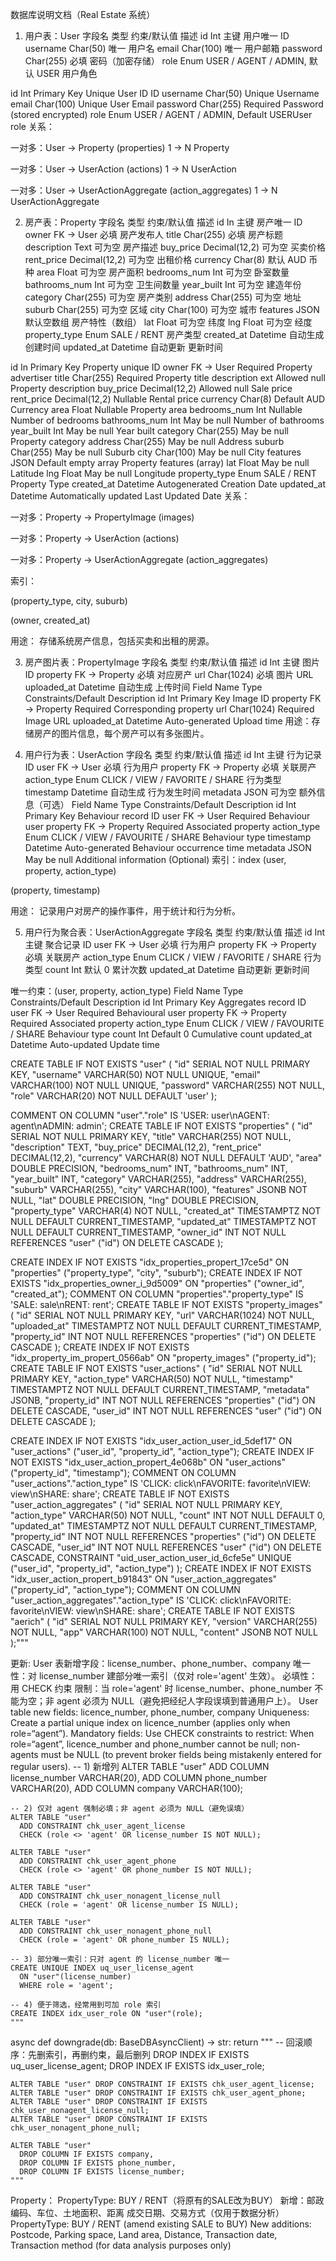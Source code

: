 数据库说明文档（Real Estate 系统）
1. 用户表：User 
字段名		类型	约束/默认值			描述
id			Int			主键			用户唯一 		ID
username	Char(50)						唯一	用户名
email		Char(100)					唯一	用户邮箱
password	Char(255)	必填			密码（加密存储）
role	Enum	USER / AGENT / ADMIN, 		 默认 USER	用户角色

id            Int            Primary Key            Unique User ID         	ID
username   Char(50)                        		Unique    Username
email       Char(100)                    			Unique    User Email
password   Char(255)   	 Required				Password (stored encrypted)
role    		Enum    		USER / AGENT / ADMIN,       Default USERUser role
关系：

一对多：User → Property (properties) 1 → N Property

一对多：User → UserAction (actions)  1 → N UserAction

一对多：User → UserActionAggregate (action_aggregates) 1 → N UserActionAggregate

2. 房产表：Property
字段名	类型	约束/默认值		描述
id		In			主键		房产唯一 ID
owner	FK → User	必填		房产发布人
title		Char(255)	必填		房产标题
description	Text				可为空			房产描述
buy_price	Decimal(12,2)	可为空			买卖价格
rent_price	Decimal(12,2)	可为空			出租价格
currency	Char(8)				默认 AUD		币种
area	Float					可为空			房产面积
bedrooms_num	Int			可为空			卧室数量
bathrooms_num	Int			可为空			卫生间数量
year_built		Int			可为空			建造年份
category		Char(255)			可为空			房产类别
address		Char(255)			可为空			地址
suburb		Char(255)			可为空			区域
city			Char(100)			可为空			城市
features		JSON				默认空数组		房产特性（数组）
lat			Float				可为空			纬度
lng			Float				可为空			经度
property_type	Enum							SALE / RENT	房产类型
created_at		Datetime		自动生成	创建时间
updated_at		Datetime		自动更新	更新时间


id        In            Primary Key         Property unique ID
owner    FK → User    	Required         Property advertiser
title       Char(255)    		Required         Property title
description  ext            	Allowed null       Property description
buy_price    Decimal(12,2)    Allowed null	   Sale price
rent_price    Decimal(12,2)    Nullable          Rental price
currency    	 Char(8)          Default AUD      Currency
area    Float                    Nullable            Property area
bedrooms_num    Int            Nullable			Number of bedrooms
bathrooms_num    Int            May be null            Number of bathrooms
year_built        Int            May be null            Year built
category        Char(255)            May be null            Property category
address        Char(255)            May be null			Address
suburb        Char(255)            May be null            Suburb
city            Char(100)            May be null            City
features        JSON                Default empty array        Property features (array)
lat            Float                May be null			Latitude
lng            Float                May be null            Longitude
property_type    Enum                            SALE / RENT    Property Type
created_at        Datetime        Autogenerated    Creation Date
updated_at        Datetime        Automatically updated    Last Updated Date
关系：

一对多：Property → PropertyImage (images)

一对多：Property → UserAction (actions)

一对多：Property → UserActionAggregate (action_aggregates)

索引：

(property_type, city, suburb)

(owner, created_at)

用途：
存储系统房产信息，包括买卖和出租的房源。

3. 房产图片表：PropertyImage
字段名	类型	约束/默认值	描述
id	Int	主键	图片 ID
property	FK → Property	必填	对应房产
url	Char(1024)	必填	图片 URL
uploaded_at	Datetime	自动生成	上传时间
Field Name    Type    Constraints/Default    Description
id    Int    Primary Key    Image ID
property    FK → Property    Required    Corresponding property
url    Char(1024)    Required    Image URL
uploaded_at    Datetime    Auto-generated    Upload time
用途：存储房产的图片信息，每个房产可以有多张图片。

4. 用户行为表：UserAction
字段名	类型	约束/默认值	描述
id	Int	主键	行为记录 ID
user	FK → User	必填	行为用户
property	FK → Property	必填	关联房产
action_type	Enum	CLICK / VIEW / FAVORITE / SHARE	行为类型
timestamp	Datetime	自动生成	行为发生时间
metadata	JSON	可为空	额外信息（可选）
Field Name    Type    Constraints/Default    Description
id    Int    Primary Key    Behaviour record ID
user    FK → User    Required    Behaviour user
property    FK → Property    Required    Associated property
action_type    Enum    CLICK / VIEW / FAVOURITE / SHARE    Behaviour type
timestamp    Datetime    Auto-generated    Behaviour occurrence time
metadata    JSON    May be null    Additional information (Optional)
索引：index
(user, property, action_type)

(property, timestamp)

用途：
记录用户对房产的操作事件，用于统计和行为分析。

5. 用户行为聚合表：UserActionAggregate
字段名	类型	约束/默认值	描述
id	Int	主键	聚合记录 ID
user	FK → User	必填	行为用户
property	FK → Property	必填	关联房产
action_type	Enum	CLICK / VIEW / FAVORITE / SHARE	行为类型
count	Int	默认 0	累计次数
updated_at	Datetime	自动更新	更新时间

唯一约束：(user, property, action_type)
Field Name    Type    Constraints/Default    Description
id    Int    Primary Key    Aggregates record ID
user    FK → User    Required    Behavioural user
property    FK → Property    Required    Associated property
action_type    Enum    CLICK / VIEW / FAVOURITE / SHARE    Behaviour type
count    Int    Default 0    Cumulative count
updated_at    Datetime    Auto-updated    Update time



CREATE TABLE IF NOT EXISTS "user" (
    "id" SERIAL NOT NULL PRIMARY KEY,
    "username" VARCHAR(50) NOT NULL UNIQUE,
    "email" VARCHAR(100) NOT NULL UNIQUE,
    "password" VARCHAR(255) NOT NULL,
    "role" VARCHAR(20) NOT NULL DEFAULT 'user'
);
 
COMMENT ON COLUMN "user"."role" IS 'USER: user\nAGENT: agent\nADMIN: admin';
CREATE TABLE IF NOT EXISTS "properties" (
    "id" SERIAL NOT NULL PRIMARY KEY,
    "title" VARCHAR(255) NOT NULL,
    "description" TEXT,
    "buy_price" DECIMAL(12,2),
    "rent_price" DECIMAL(12,2),
    "currency" VARCHAR(8) NOT NULL DEFAULT 'AUD',
    "area" DOUBLE PRECISION,
    "bedrooms_num" INT,
    "bathrooms_num" INT,
    "year_built" INT,
    "category" VARCHAR(255),
    "address" VARCHAR(255),
    "suburb" VARCHAR(255),
    "city" VARCHAR(100),
    "features" JSONB NOT NULL,
    "lat" DOUBLE PRECISION,
    "lng" DOUBLE PRECISION,
    "property_type" VARCHAR(4) NOT NULL,
    "created_at" TIMESTAMPTZ NOT NULL DEFAULT CURRENT_TIMESTAMP,
    "updated_at" TIMESTAMPTZ NOT NULL DEFAULT CURRENT_TIMESTAMP,
    "owner_id" INT NOT NULL REFERENCES "user" ("id") ON DELETE CASCADE
);

CREATE INDEX IF NOT EXISTS "idx_properties_propert_17ce5d" ON "properties" ("property_type", "city", "suburb");
CREATE INDEX IF NOT EXISTS "idx_properties_owner_i_9d5009" ON "properties" ("owner_id", "created_at");
COMMENT ON COLUMN "properties"."property_type" IS 'SALE: sale\nRENT: rent';
CREATE TABLE IF NOT EXISTS "property_images" (
    "id" SERIAL NOT NULL PRIMARY KEY,
    "url" VARCHAR(1024) NOT NULL,
    "uploaded_at" TIMESTAMPTZ NOT NULL DEFAULT CURRENT_TIMESTAMP,
    "property_id" INT NOT NULL REFERENCES "properties" ("id") ON DELETE CASCADE
);
CREATE INDEX IF NOT EXISTS "idx_property_im_propert_0566ab" ON "property_images" ("property_id");
CREATE TABLE IF NOT EXISTS "user_actions" (
    "id" SERIAL NOT NULL PRIMARY KEY,
    "action_type" VARCHAR(50) NOT NULL,
    "timestamp" TIMESTAMPTZ NOT NULL DEFAULT CURRENT_TIMESTAMP,
    "metadata" JSONB,
    "property_id" INT NOT NULL REFERENCES "properties" ("id") ON DELETE CASCADE,
    "user_id" INT NOT NULL REFERENCES "user" ("id") ON DELETE CASCADE
);

CREATE INDEX IF NOT EXISTS "idx_user_action_user_id_5def17" ON "user_actions" ("user_id", "property_id", "action_type");
CREATE INDEX IF NOT EXISTS "idx_user_action_propert_4e068b" ON "user_actions" ("property_id", "timestamp");
COMMENT ON COLUMN "user_actions"."action_type" IS 'CLICK: click\nFAVORITE: favorite\nVIEW: view\nSHARE: share';
CREATE TABLE IF NOT EXISTS "user_action_aggregates" (
    "id" SERIAL NOT NULL PRIMARY KEY,
    "action_type" VARCHAR(50) NOT NULL,
    "count" INT NOT NULL DEFAULT 0,
    "updated_at" TIMESTAMPTZ NOT NULL DEFAULT CURRENT_TIMESTAMP,
    "property_id" INT NOT NULL REFERENCES "properties" ("id") ON DELETE CASCADE,
    "user_id" INT NOT NULL REFERENCES "user" ("id") ON DELETE CASCADE,
    CONSTRAINT "uid_user_action_user_id_6cfe5e" UNIQUE ("user_id", "property_id", "action_type")
);
CREATE INDEX IF NOT EXISTS "idx_user_action_propert_b91843" ON "user_action_aggregates" ("property_id", "action_type");
COMMENT ON COLUMN "user_action_aggregates"."action_type" IS 'CLICK: click\nFAVORITE: favorite\nVIEW: view\nSHARE: share';
CREATE TABLE IF NOT EXISTS "aerich" (
    "id" SERIAL NOT NULL PRIMARY KEY,
    "version" VARCHAR(255) NOT NULL,
    "app" VARCHAR(100) NOT NULL,
    "content" JSONB NOT NULL
);"""

更新:
User 表新增字段：license_number、phone_number、company
唯一性：对 license_number 建部分唯一索引（仅对 role='agent' 生效）。
必填性：用 CHECK 约束 限制：当 role='agent' 时 license_number、phone_number 不能为空；非 agent 必须为 NULL（避免把经纪人字段误填到普通用户上）。
User table new fields: licence_number, phone_number, company
Uniqueness: Create a partial unique index on licence_number (applies only when role=“agent”).
Mandatory fields: Use CHECK constraints to restrict: When role=“agent”, licence_number and phone_number cannot be null; non-agents must be NULL (to prevent broker fields being mistakenly entered for regular users).
    -- 1) 新增列
    ALTER TABLE "user"
      ADD COLUMN license_number  VARCHAR(20),
      ADD COLUMN phone_number   VARCHAR(20),
      ADD COLUMN company        VARCHAR(100);

    -- 2) 仅对 agent 强制必填；非 agent 必须为 NULL（避免误填）
    ALTER TABLE "user"
      ADD CONSTRAINT chk_user_agent_license
      CHECK (role <> 'agent' OR license_number IS NOT NULL);

    ALTER TABLE "user"
      ADD CONSTRAINT chk_user_agent_phone
      CHECK (role <> 'agent' OR phone_number IS NOT NULL);

    ALTER TABLE "user"
      ADD CONSTRAINT chk_user_nonagent_license_null
      CHECK (role = 'agent' OR license_number IS NULL);

    ALTER TABLE "user"
      ADD CONSTRAINT chk_user_nonagent_phone_null
      CHECK (role = 'agent' OR phone_number IS NULL);

    -- 3) 部分唯一索引：只对 agent 的 license_number 唯一
    CREATE UNIQUE INDEX uq_user_license_agent
      ON "user"(license_number)
      WHERE role = 'agent';

    -- 4) 便于筛选，经常用到可加 role 索引
    CREATE INDEX idx_user_role ON "user"(role);
    """

async def downgrade(db: BaseDBAsyncClient) -> str:
    return """
    -- 回滚顺序：先删索引，再删约束，最后删列
    DROP INDEX IF EXISTS uq_user_license_agent;
    DROP INDEX IF EXISTS idx_user_role;

    ALTER TABLE "user" DROP CONSTRAINT IF EXISTS chk_user_agent_license;
    ALTER TABLE "user" DROP CONSTRAINT IF EXISTS chk_user_agent_phone;
    ALTER TABLE "user" DROP CONSTRAINT IF EXISTS chk_user_nonagent_license_null;
    ALTER TABLE "user" DROP CONSTRAINT IF EXISTS chk_user_nonagent_phone_null;

    ALTER TABLE "user"
      DROP COLUMN IF EXISTS company,
      DROP COLUMN IF EXISTS phone_number,
      DROP COLUMN IF EXISTS license_number;
    """
Property：
PropertyType: BUY / RENT（将原有的SALE改为BUY）
新增：邮政编码、车位、土地面积、距离
成交日期、交易方式（仅用于数据分析）
PropertyType: BUY / RENT (amend existing SALE to BUY)
New additions: Postcode, Parking space, Land area, Distance, 
Transaction date, Transaction method (for data analysis purposes only)

